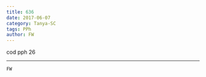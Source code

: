 ```yaml
---
title: 636
date: 2017-06-07
category: Tanya-SC
tags: PPh
author: FW
---
```


cod pph 26

---



`FW`
